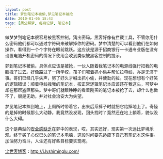 ```yaml
---
layout: post
title: 梦到笔记本被偷,梦见笔记本被抢
date: 2010-01-06 18:43
tags: [周公解梦, 每月记梦, 笔记本]
---
```

做梦梦到笔记本很容易被黑客控制，猜出密码。黑客好像有拦截工具，不管你用什么密码他们都可以通过字符码来破解掉你的密码。梦中清楚的可以看到他们在如何操作，看得到一个个字符在眼前跳跃。这应该是源于招商银行一卡通专业版在没有设置电脑开机密码的情况下使用会收到类似被黑客控制的提示。

梦到笔记本被偷，具体点应该是被抢，一伙人随着我笔记本的电源线强行把我的电脑拽了过去。好像路过了一所学校，孩子们喊着抓小偷并帮忙拉电线，亦是无济于事。哥们已经几乎失声，努了好久才喊出抓小偷，并使劲的拉。现在想想有个好笑的逻辑错误：顺着电线拽我的笔记本，按正常逻辑笔记本应该还在我这头，可梦中却在那帮盗匪那头。梦中哥们就眼睁睁的看着刚买的笔记本被抢了去，却什么也做不了，很是无助，并对社会治安大为失望。

梦见笔记本摔到地上，上厕所时带着它，出来后系裤子时就把它给掉地上了。奇怪的是掉的时候那么大动静，我竟然没发现，回头找时丫竟然还在地上躺着，貌似没什么大碍。

这个是典型的<a href="http://i.lvshiminglu.com/blog/357.html" target="_self">安全感缺乏</a>在梦中的表现，哎，其实还好，现实第一次远比梦境乐观。终于买了心仪已久的笔记本电脑，这段时间要先适应下自己有笔记本这件事。加油努力奋斗，人生还有好些目标要实现呢。

<a href="http://i.lvshiminglu.com/">尘世客博客</a>：<a href="http://i.lvshiminglu.com/">http://i.lvshiminglu.com/</a>

